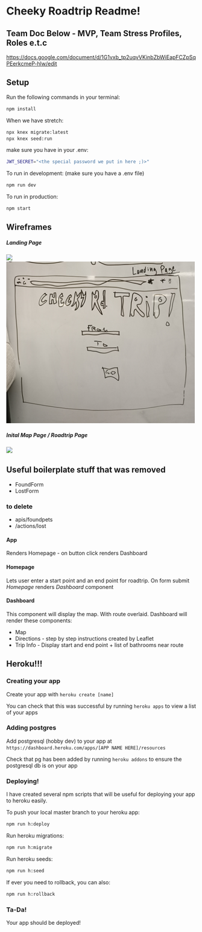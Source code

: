 # Cheeky Roadtrip Readme!

## Team Doc Below - MVP,  Team Stress Profiles, Roles e.t.c
https://docs.google.com/document/d/1G1vxb_tp2uqvVKinbZbWiEapFCZpSqPEerkcmeP-hlw/edit


## Setup

Run the following commands in your terminal:

```sh
npm install
```

When we have stretch:

```sh
npx knex migrate:latest
npx knex seed:run
```

make sure you have in your .env:

```sh
JWT_SECRET="<the special password we put in here ;)>"
```

To run in development: (make sure you have a .env file)
```sh
npm run dev
```

To run in production:
```sh
npm start
```



## Wireframes

##### Landing Page


<img src="readme_images/update-dashboard.jpg" width="500">

<img src="readme-images/landing-page.jpg" width="500">

##### Inital Map Page / Roadtrip Page

<img src="readme_images/update-dashboard.jpg" width="500">


## Useful boilerplate stuff that was removed

* FoundForm
* LostForm

### to delete

* apis/foundpets
* /actions/lost
#### App 
Renders Homepage - on button click renders Dashboard

#### Homepage 
Lets user enter a start point and an end point for roadtrip. 
On form submit *Homepage* renders *Dashboard* component

#### Dashboard

This component will display the map. With route overlaid. 
Dashboard will render these components:
* Map
* Directions - step by step instructions created by Leaflet
* Trip Info - Display start and end point + list of bathrooms near route

## Heroku!!!

### Creating your app

Create your app with `heroku create [name]`

You can check that this was successful by running `heroku apps` to view a list of your apps


### Adding postgres

Add postgresql (hobby dev) to your app at `https://dashboard.heroku.com/apps/[APP NAME HERE]/resources`

Check that pg has been added by running `heroku addons` to ensure the postgresql db is on your app


### Deploying!

I have created several npm scripts that will be useful for deploying your app to heroku easily.

To push your local master branch to your heroku app:
```sh
npm run h:deploy
```

Run heroku migrations:
```sh
npm run h:migrate
```

Run heroku seeds:
```sh
npm run h:seed
```

If ever you need to rollback, you can also:
```sh
npm run h:rollback
```


### Ta-Da!
Your app should be deployed!


